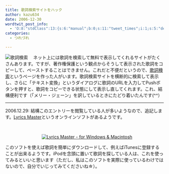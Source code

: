 ```yaml
---
title: 歌詞検索サイトをハック
author: kazu634
date: 2006-12-30
wordtwit_post_info:
  - 'O:8:"stdClass":13:{s:6:"manual";b:0;s:11:"tweet_times";i:1;s:5:"delay";i:0;s:7:"enabled";i:1;s:10:"separation";s:2:"60";s:7:"version";s:3:"3.7";s:14:"tweet_template";b:0;s:6:"status";i:2;s:6:"result";a:0:{}s:13:"tweet_counter";i:2;s:13:"tweet_log_ids";a:1:{i:0;i:2707;}s:9:"hash_tags";a:0:{}s:8:"accounts";a:1:{i:0;s:7:"kazu634";}}'
categories:
  - つれづれ

---
```

<div class="section">
<p>
<a href="http://strange.toheart.to/lyrics/" onclick="__gaTracker('send', 'event', 'outbound-article', 'http://strange.toheart.to/lyrics/', '');" target="_blank"><img align="left" alt="歌詞検索" src="http://img.simpleapi.net/small/http://strange.toheart.to/lyrics/" border="0" /></a>
</p>
  
<p>
    　ネット上には歌詞を検索して無料で表示してくれるサイトがたくさんあります。ですが、著作権保護という観点からそうして表示された歌詞をコピーして、ペーストすることはできません。これだと不便だというので、<a href="http://strange.toheart.to/lyrics/" onclick="__gaTracker('send', 'event', 'outbound-article', 'http://strange.toheart.to/lyrics/', '歌詞検索');" target="_blank">歌詞検索</a>というページを作った人がいます。歌詞検索サイトを横断的に検索して表示し、さらに「テキスト変換」というダイアログに歌詞のURLを入力してPushボタンを押すと、歌詞をコピーできる状態にして表示し直してくれます。これ、結構便利です（「メリー・ジェーン」を訳しているときにたどり着いたんです(^^）
</p>
  
<hr />
  
<p>
    2006.12.29: 結構このエントリーを閲覧している人が多いようなので、追記します。<a href="http://www.kenichimaehashi.com/kmsoftlab/lyricsmaster/" onclick="__gaTracker('send', 'event', 'outbound-article', 'http://www.kenichimaehashi.com/kmsoftlab/lyricsmaster/', 'Lyrics Master');" target="blank">Lyrics Master</a>というオンラインソフトがあるようです。
</p>
  
<p>
    &#160;&#160; &#160;
</p>
  
<p>
<center>
      &#160;&#160; &#160;&#160;&#160; &#160;<a href="http://www.kenichimaehashi.com/kmsoftlab/lyricsmaster/" onclick="__gaTracker('send', 'event', 'outbound-article', 'http://www.kenichimaehashi.com/kmsoftlab/lyricsmaster/', '');" target="_blank"><img alt="Lyrics Master - for Windows &#38; Macintosh" src="http://img.simpleapi.net/small/http://www.kenichimaehashi.com/kmsoftlab/lyricsmaster/" border="0" /></a>&#160;&#160; &#160;
</center>
    
<p>
      このソフトを使えば歌詞を簡単にダウンロードして、例えばiTunesに登録することが出来るようです。iPodを念頭に置いて歌詞を探している人は、これを使ってみるといいと思います（ただし、私はこのソフトを実際に使っているわけではないので、自分でいじってみてくださいね☆）。
</p></div>
